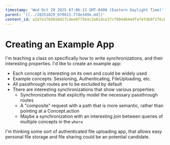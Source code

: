 ```yaml
---
timestamp: 'Wed Oct 29 2025 07:06:13 GMT-0400 (Eastern Daylight Time)'
parent: '[[../20251029_070613.77de349e.md]]'
content_id: a2d7e37660a0427cdee077564c2e01dce37cf904d644dfaf4fdb0f1f6cbe8008
---
```


# Creating an Example App

I'm teaching a class on specifically how to write synchronizations, and their interesting properties. I'd like to create an example app:

* Each concept is interesting on its own and could be widely used
* Example concepts: Sessioning, Authenticating, FileUploading, etc.
* All passthrough routes are to be excluded by default
* There are interesting synchronizations that show various properties:
  * Synchronizations that explicitly model the necessary passthrough routes
  * A "composite" request with a path that is more semantic, rather than pointing at a Concept.action
  * Maybe a synchronization with an interesting join between queries of multiple concepts in the `where`

I'm thinking some sort of authenticated file uploading app, that allows easy personal file storage and file sharing could be an potential candidate.
